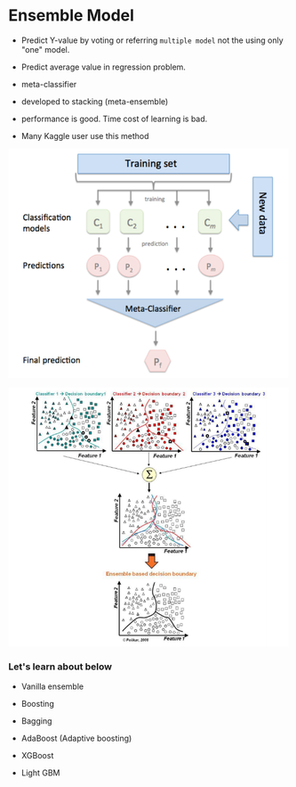# Ensemble Model

- Predict Y-value by voting or referring `multiple model` not the using only "one" model.

- Predict average value in regression problem.

- meta-classifier

- developed to stacking (meta-ensemble)

- performance is good. Time cost of learning is bad.

- Many Kaggle user use this method

![1](./nb_images/ensemble.PNG)

![2](./nb_images/boundary.PNG)

### Let's learn about below

- Vanilla ensemble

- Boosting

- Bagging

- AdaBoost (Adaptive boosting)

- XGBoost

- Light GBM